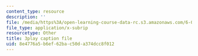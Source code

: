 ```yaml
---
content_type: resource
description: ''
file: /media/https%3A/open-learning-course-data-rc.s3.amazonaws.com/6-004-computation-structures-spring-2017/8e4776a5b6ef62bac50da374dcc8f012_q38KAGAKORk.srt
file_type: application/x-subrip
resourcetype: Other
title: 3play caption file
uid: 8e4776a5-b6ef-62ba-c50d-a374dcc8f012
---
```

